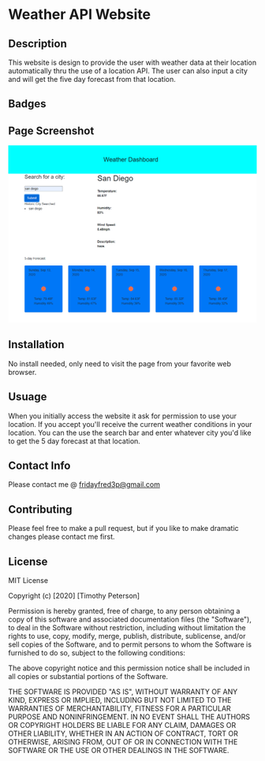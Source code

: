 # Weather API Website

## Description

This website is design to provide the user with weather data at their location automatically thru the use of a location API.  The user can also input a city and will get the five day forecast from that location.

## Badges


## Page Screenshot

![WeatherAPI](Assets\weatherAPI.PNG)

## Installation

No install needed, only need to visit the page from your favorite web browser.

## Usuage

When you initially access the website it ask for permission to use your location.  If you accept you'll receive the current weather conditions in your location.  You can the use the search bar and enter whatever city you'd like to get the 5 day forecast at that location.

## Contact Info

Please contact me @ [fridayfred3p@gmail.com](fridayfred3p@gmail.com)

## Contributing

Please feel free to make a pull request, but if you like to make dramatic changes please contact me first.

## License
MIT License

Copyright (c) [2020] [Timothy Peterson]

Permission is hereby granted, free of charge, to any person obtaining a copy
of this software and associated documentation files (the "Software"), to deal
in the Software without restriction, including without limitation the rights
to use, copy, modify, merge, publish, distribute, sublicense, and/or sell
copies of the Software, and to permit persons to whom the Software is
furnished to do so, subject to the following conditions:

The above copyright notice and this permission notice shall be included in all
copies or substantial portions of the Software.

THE SOFTWARE IS PROVIDED "AS IS", WITHOUT WARRANTY OF ANY KIND, EXPRESS OR
IMPLIED, INCLUDING BUT NOT LIMITED TO THE WARRANTIES OF MERCHANTABILITY,
FITNESS FOR A PARTICULAR PURPOSE AND NONINFRINGEMENT. IN NO EVENT SHALL THE
AUTHORS OR COPYRIGHT HOLDERS BE LIABLE FOR ANY CLAIM, DAMAGES OR OTHER
LIABILITY, WHETHER IN AN ACTION OF CONTRACT, TORT OR OTHERWISE, ARISING FROM,
OUT OF OR IN CONNECTION WITH THE SOFTWARE OR THE USE OR OTHER DEALINGS IN THE
SOFTWARE.


